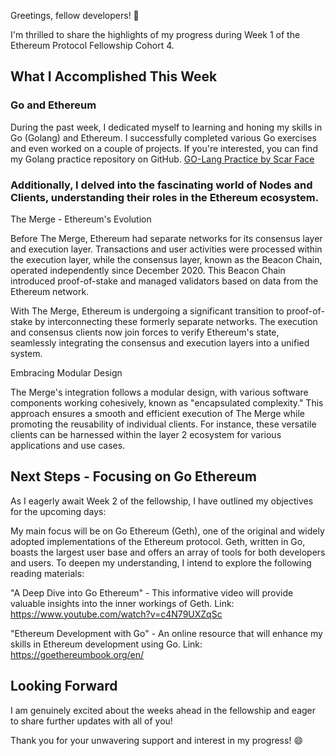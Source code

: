 

Greetings, fellow developers! :wave:

I'm thrilled to share the highlights of my progress during Week 1 of the Ethereum Protocol Fellowship Cohort 4.

## What I Accomplished This Week

### Go and Ethereum

During the past week, I dedicated myself to learning and honing my skills in Go (Golang) and Ethereum. I successfully completed various Go exercises and even worked on a couple of projects. If you're interested, you can find my Golang practice repository on GitHub.
[GO-Lang Practice by Scar Face](https://github.com/scarfacedotcom/Go-Practice)

### Additionally, I delved into the fascinating world of Nodes and Clients, understanding their roles in the Ethereum ecosystem.

The Merge - Ethereum's Evolution

Before The Merge, Ethereum had separate networks for its consensus layer and execution layer. Transactions and user activities were processed within the execution layer, while the consensus layer, known as the Beacon Chain, operated independently since December 2020. This Beacon Chain introduced proof-of-stake and managed validators based on data from the Ethereum network.

With The Merge, Ethereum is undergoing a significant transition to proof-of-stake by interconnecting these formerly separate networks. The execution and consensus clients now join forces to verify Ethereum's state, seamlessly integrating the consensus and execution layers into a unified system.

Embracing Modular Design

The Merge's integration follows a modular design, with various software components working cohesively, known as "encapsulated complexity." This approach ensures a smooth and efficient execution of The Merge while promoting the reusability of individual clients. For instance, these versatile clients can be harnessed within the layer 2 ecosystem for various applications and use cases.

## Next Steps - Focusing on Go Ethereum

As I eagerly await Week 2 of the fellowship, I have outlined my objectives for the upcoming days:

My main focus will be on Go Ethereum (Geth), one of the original and widely adopted implementations of the Ethereum protocol. Geth, written in Go, boasts the largest user base and offers an array of tools for both developers and users. To deepen my understanding, I intend to explore the following reading materials:

"A Deep Dive into Go Ethereum" - This informative video will provide valuable insights into the inner workings of Geth.
Link: https://www.youtube.com/watch?v=c4N79UXZqSc

"Ethereum Development with Go" - An online resource that will enhance my skills in Ethereum development using Go.
Link: https://goethereumbook.org/en/

## Looking Forward

I am genuinely excited about the weeks ahead in the fellowship and eager to share further updates with all of you!

Thank you for your unwavering support and interest in my progress! :smile: